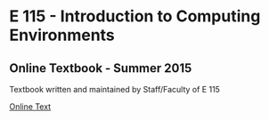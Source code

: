 # E 115 - Introduction to Computing Environments
## Online Textbook - Summer 2015

Textbook written and maintained by Staff/Faculty of E 115

[Online Text](http://wwodrowbarlow.github.io/e115/text/)
